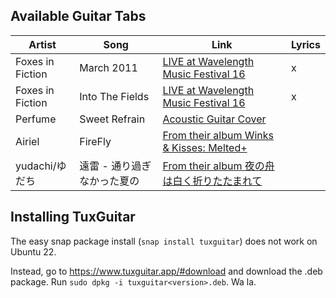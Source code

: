 ## Available Guitar Tabs

| Artist            | Song                        | Link                                                                                    |Lyrics |
|-------------------|-----------------------------|-----------------------------------------------------------------------------------------|-------|
| Foxes in Fiction  | March 2011                  | [LIVE at Wavelength Music Festival 16](https://www.youtube.com/watch?v=9qDrfLiTcbY)     |   x   |
| Foxes in Fiction  | Into The Fields             | [LIVE at Wavelength Music Festival 16](https://www.youtube.com/watch?v=6Z8LFpjEy4s)     |   x   |
| Perfume           | Sweet Refrain               | [Acoustic Guitar Cover](https://www.youtube.com/watch?v=6IxAtMEQJJw )                   |       |
| Airiel            | FireFly                     | [From their album Winks & Kisses: Melted+](https://www.youtube.com/watch?v=goDET8EFMcU) |       |
| yudachi/ゆだち     | 遠雷 - 通り過ぎなかった夏の  | [From their album 夜の舟は白く折りたたまれて](https://yudachi.bandcamp.com/album/-)        |       |

## Installing TuxGuitar

The easy snap package install (`snap install tuxguitar`) does not work on Ubuntu 22.

Instead, go to https://www.tuxguitar.app/#download and download the .deb package. Run `sudo dpkg -i tuxguitar<version>.deb`. Wa la.
